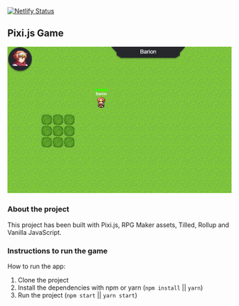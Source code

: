 [![Netlify Status](https://api.netlify.com/api/v1/badges/48fe97f4-5ac0-46e4-a3d6-412e56e8100d/deploy-status)](https://app.netlify.com/sites/quirky-lichterman-53c324/deploys)

## Pixi.js Game

![Pixi.js Game](./assets/pixi-game.png)

### About the project

This project has been built with Pixi.js, RPG Maker assets, Tilled, Rollup and Vanilla JavaScript.

### Instructions to run the game

How to run the app:

1. Clone the project
1. Install the dependencies with npm or yarn (`npm install` || `yarn`)
1. Run the project (`npm start` || `yarn start`)
